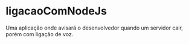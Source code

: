 # ligacaoComNodeJs
Uma aplicação onde avisará o desenvolvedor quando um servidor cair, porém com ligação de voz.
